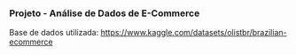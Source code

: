 ### Projeto - Análise de Dados de E-Commerce

Base de dados utilizada: https://www.kaggle.com/datasets/olistbr/brazilian-ecommerce


